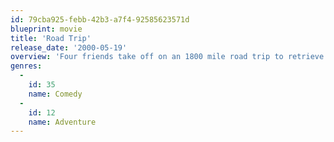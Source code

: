 ```yaml
---
id: 79cba925-febb-42b3-a7f4-92585623571d
blueprint: movie
title: 'Road Trip'
release_date: '2000-05-19'
overview: 'Four friends take off on an 1800 mile road trip to retrieve an illicit tape mistakenly mailed to a girl friend.'
genres:
  -
    id: 35
    name: Comedy
  -
    id: 12
    name: Adventure
---
```

